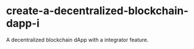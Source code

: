 # create-a-decentralized-blockchain-dapp-i
A decentralized blockchain dApp with a integrator feature.
